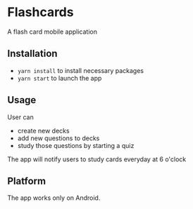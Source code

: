# Flashcards

A flash card mobile application

## Installation

- `yarn install` to install necessary packages
- `yarn start` to launch the app

## Usage

User can
  - create new decks
  - add new questions to decks
  - study those questions by starting a quiz
  
The app will notify users to study cards everyday at 6 o'clock

## Platform

The app works only on Android.
